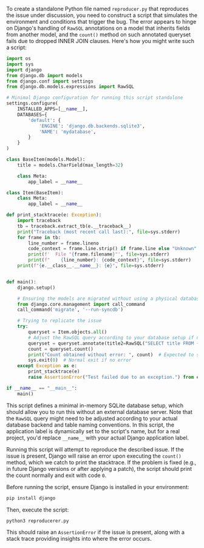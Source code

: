 To create a standalone Python file named `reproducer.py` that reproduces the issue under discussion, you need to construct a script that simulates the environment and conditions that trigger the bug. The error appears to hinge on Django's handling of `RawSQL` annotations on a model that inherits fields from another model, and the `count()` method on such annotated queryset fails due to dropped INNER JOIN clauses. Here's how you might write such a script:

```python
import os
import sys
import django
from django.db import models
from django.conf import settings
from django.db.models.expressions import RawSQL

# Minimal Django configuration for running this script standalone
settings.configure(
    INSTALLED_APPS=[__name__],
    DATABASES={
        'default': {
            'ENGINE': 'django.db.backends.sqlite3',
            'NAME': 'mydatabase',
        }
    }
)

class BaseItem(models.Model):
    title = models.CharField(max_length=32)

    class Meta:
        app_label = __name__

class Item(BaseItem):
    class Meta:
        app_label = __name__

def print_stacktrace(e: Exception):
    import traceback
    tb = traceback.extract_tb(e.__traceback__)
    print("Traceback (most recent call last):", file=sys.stderr)
    for frame in tb:
        line_number = frame.lineno
        code_context = frame.line.strip() if frame.line else "Unknown"
        print(f'  File "{frame.filename}"', file=sys.stderr)
        print(f"    {line_number}: {code_context}", file=sys.stderr)
    print(f"{e.__class__.__name__}: {e}", file=sys.stderr)


def main():
    django.setup()

    # Ensuring the models are migrated without using a physical database file
    from django.core.management import call_command
    call_command('migrate', '--run-syncdb')

    # Trying to replicate the issue
    try:
        queryset = Item.objects.all()
        # Adjust the RawSQL query according to your database setup if necessary. Here it's for SQLite.
        queryset = queryset.annotate(title2=RawSQL("SELECT title FROM {app_label}_baseitem WHERE {app_label}_baseitem.id = {app_label}_item.id".format(app_label=__name__.lower()), ()))
        count = queryset.count()
        print("Count obtained without error: ", count)  # Expected to succeed if the issue is not present
        sys.exit(0)  # Normal exit if no error
    except Exception as e:
        print_stacktrace(e)
        raise AssertionError("Test failed due to an exception.") from e

if __name__ == "__main__":
    main()
```

This script defines a minimal in-memory SQLite database setup, which should allow you to run this without an external database server. Note that the `RawSQL` query might need to be adjusted according to your actual database backend and table naming conventions. In this script, the application label is dynamically set to the script's name, but for a real project, you'd replace `__name__` with your actual Django application label.

Running this script will attempt to reproduce the described issue. If the issue is present, Django will raise an error upon executing the `count()` method, which we catch to print the stacktrace. If the problem is fixed (e.g., in future Django versions or after applying a patch), the script should print the count normally and exit with code `0`.

Before running the script, ensure Django is installed in your environment:
```bash
pip install django
```

Then, execute the script:
```bash
python3 reproducerer.py
```
This should raise an `AssertionError` if the issue is present, along with a stack trace providing insights into where the error occurs.